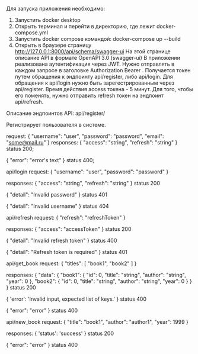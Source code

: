 Для запуска приложения необходимо:
1) Запустить docker desktop
2) Открыть терминал и перейти в директорию, где лежит docker-compose.yml
3) Запустить docker compose командой:
    docker-compose up --build
4) Открыть в браузере страницу http://127.0.0.1:8000/api/schema/swagger-ui
На этой странице описание API в формате OpenAPI 3.0 (swagger-ui)
В приложении реализована аутентификация через JWT. Нужно отправлять в каждом запросе в заголовке Authorization Bearer <acccessToken>. Получается токен путем обращения к эндпоинту api/register, либо api/login. Для обращения к api/login нужно быть зарегестрированным через api/register. Время действия access токена - 5 минут. Для того, чтобы его поменять, нужно отправить refresh токен на эндпоинт api/refresh.

Описание эндпоинтов API:
api/register/

Регистрирует пользователя в системе.

request:
{
    "username": "user",
    "password": "password",
    "email": "some@mail.ru"
}
responses:
{
  "access": "string",
  "refresh": "string"
}
status 200;

{
    "error": "error's text"
}
status 400;


api/login
request:
{
  "username": "user",
  "password": "password"
}

responses:
{
  "access": "string",
  "refresh": "string"
}
status 200

{
    "detail": "Invalid password"
}
status 401

{
    "detail": "Invalid username"
}
status 404


api/refresh
request:
{
    "refresh": "refreshToken"
}

responses:
{
    "access": "accessToken"
}
status 200

{
    "detail": "Invalid refresh token"
}
status 400

{
    "detail": "Refresh token is required"
}
status 401


api/get_book
request:
{
    "titles": [
        "book1", "book2"
    ]
}

responses:
{
  "data": {
    "book1": {
      "id": 0,
      "title": "string",
      "author": "string",
      "year": 0
    },
    "book2": {
      "id": 0,
      "title": "string",
      "author": "string",
      "year": 0
    }
  }
}
status 200

{
    'error': 'Invalid input, expected list of keys.'
}
status 400

{
    "error": "error"
}
status 400


api/new_book
request:
{
  "title": "book1",
  "author": "author1",
  "year": 1999
}

responses:
{
    'status': 'success'
}
status 200

{
    "error": "error"
}
status 400